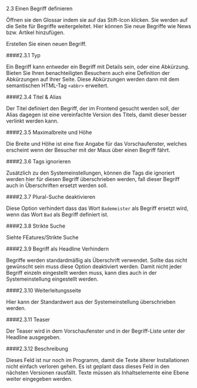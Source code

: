 2.3 Einen Begriff definieren

Öffnen sie den Glossar indem sie auf das Stift-Icon klicken. Sie werden auf die Seite für Begriffe weitergeleitet. Hier können Sie neue Begriffe wie News bzw. Artikel hinzufügen.

Erstellen Sie einen neuen Begriff.

####2.3.1 Typ

Ein Begriff kann entweder ein Begriff mit Details sein, oder eine Abkürzung. Bieten Sie Ihren benachteiligten Besuchern auch eine Definition der Abkürzungen auf Ihrer Seite. Diese Abkürzungen werden dann mit dem semantischen HTML-Tag `<abbr>` erweitert. 

####2.3.4 Titel & Alias

Der Titel definiert den Begriff, der im Frontend gesucht werden soll, der Alias dagegen ist eine vereinfachte Version des Titels, damit dieser besser verlinkt werden kann.

####2.3.5 Maximalbreite und Höhe

Die Breite und Höhe ist eine fixe Angabe für das Vorschaufenster, welches erscheint wenn der Besucher mit der Maus über einen Begriff fährt.

####2.3.6 Tags ignorieren

Zusätzlich zu den Systemeinstellungen, können die Tags die ignoriert werden hier für diesen Begriff überschrieben werden, fall dieser Begriff auch in Überschriften ersetzt werden soll.

####2.3.7 Plural-Suche deaktivieren

Diese Option verhindert dass das Wort `Bademeister` als Begriff ersetzt wird, wenn das Wort `Bad` als Begriff definiert ist.

####2.3.8 Strikte Suche

Siehte FEatures/Strikte Suche

####2.3.9 Begriff als Headline Verhindern

Begriffe werden standardmäßig als Überschrift verwendet. Sollte das nicht gewünscht sein muss diese Option deaktiviert werden. Damit nicht jeder Begriff einzeln eingestellt werden muss, kann dies auch in der Systemeinstellung eingestellt werden.

####2.3.10 Weiterleitungsseite

Hier kann der Standardwert aus der Systemeinstellung überschrieben werden.

####2.3.11 Teaser

Der Teaser wird in dem Vorschaufenster und in der Begriff-Liste unter der Headline ausgegeben.

####2.3.12 Beschreibung

Dieses Feld ist nur noch im Programm, damit die Texte älterer Installationen nicht einfach verloren gehen. Es ist geplant dass dieses Feld in den nächsten Versionen rausfällt. Texte müssen als Inhaltselemente eine Ebene weiter eingegeben werden.